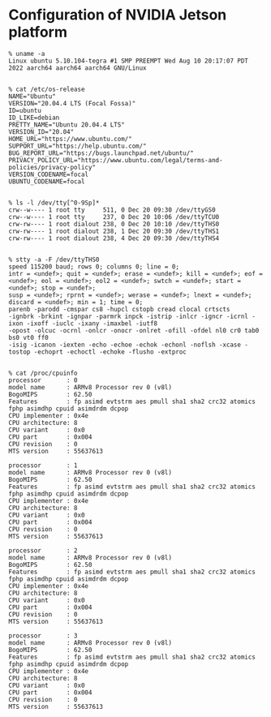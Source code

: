 # Configuration of NVIDIA Jetson platform

    % uname -a
    Linux ubuntu 5.10.104-tegra #1 SMP PREEMPT Wed Aug 10 20:17:07 PDT 2022 aarch64 aarch64 aarch64 GNU/Linux


    % cat /etc/os-release
    NAME="Ubuntu"
    VERSION="20.04.4 LTS (Focal Fossa)"
    ID=ubuntu
    ID_LIKE=debian
    PRETTY_NAME="Ubuntu 20.04.4 LTS"
    VERSION_ID="20.04"
    HOME_URL="https://www.ubuntu.com/"
    SUPPORT_URL="https://help.ubuntu.com/"
    BUG_REPORT_URL="https://bugs.launchpad.net/ubuntu/"
    PRIVACY_POLICY_URL="https://www.ubuntu.com/legal/terms-and-policies/privacy-policy"
    VERSION_CODENAME=focal
    UBUNTU_CODENAME=focal


    % ls -l /dev/tty[^0-9Sp]*
    crw--w---- 1 root tty     511, 0 Dec 20 09:30 /dev/ttyGS0
    crw--w---- 1 root tty     237, 0 Dec 20 10:06 /dev/ttyTCU0
    crw-rw---- 1 root dialout 238, 0 Dec 20 10:10 /dev/ttyTHS0
    crw-rw---- 1 root dialout 238, 1 Dec 20 09:30 /dev/ttyTHS1
    crw-rw---- 1 root dialout 238, 4 Dec 20 09:30 /dev/ttyTHS4


    % stty -a -F /dev/ttyTHS0
    speed 115200 baud; rows 0; columns 0; line = 0;
    intr = <undef>; quit = <undef>; erase = <undef>; kill = <undef>; eof = <undef>; eol = <undef>; eol2 = <undef>; swtch = <undef>; start = <undef>; stop = <undef>;
    susp = <undef>; rprnt = <undef>; werase = <undef>; lnext = <undef>; discard = <undef>; min = 1; time = 0;
    parenb -parodd -cmspar cs8 -hupcl cstopb cread clocal crtscts
    -ignbrk -brkint -ignpar -parmrk inpck -istrip -inlcr -igncr -icrnl -ixon -ixoff -iuclc -ixany -imaxbel -iutf8
    -opost -olcuc -ocrnl -onlcr -onocr -onlret -ofill -ofdel nl0 cr0 tab0 bs0 vt0 ff0
    -isig -icanon -iexten -echo -echoe -echok -echonl -noflsh -xcase -tostop -echoprt -echoctl -echoke -flusho -extproc


    % cat /proc/cpuinfo
    processor       : 0
    model name      : ARMv8 Processor rev 0 (v8l)
    BogoMIPS        : 62.50
    Features        : fp asimd evtstrm aes pmull sha1 sha2 crc32 atomics fphp asimdhp cpuid asimdrdm dcpop
    CPU implementer : 0x4e
    CPU architecture: 8
    CPU variant     : 0x0
    CPU part        : 0x004
    CPU revision    : 0
    MTS version     : 55637613

    processor       : 1
    model name      : ARMv8 Processor rev 0 (v8l)
    BogoMIPS        : 62.50
    Features        : fp asimd evtstrm aes pmull sha1 sha2 crc32 atomics fphp asimdhp cpuid asimdrdm dcpop
    CPU implementer : 0x4e
    CPU architecture: 8
    CPU variant     : 0x0
    CPU part        : 0x004
    CPU revision    : 0
    MTS version     : 55637613

    processor       : 2
    model name      : ARMv8 Processor rev 0 (v8l)
    BogoMIPS        : 62.50
    Features        : fp asimd evtstrm aes pmull sha1 sha2 crc32 atomics fphp asimdhp cpuid asimdrdm dcpop
    CPU implementer : 0x4e
    CPU architecture: 8
    CPU variant     : 0x0
    CPU part        : 0x004
    CPU revision    : 0
    MTS version     : 55637613

    processor       : 3
    model name      : ARMv8 Processor rev 0 (v8l)
    BogoMIPS        : 62.50
    Features        : fp asimd evtstrm aes pmull sha1 sha2 crc32 atomics fphp asimdhp cpuid asimdrdm dcpop
    CPU implementer : 0x4e
    CPU architecture: 8
    CPU variant     : 0x0
    CPU part        : 0x004
    CPU revision    : 0
    MTS version     : 55637613
